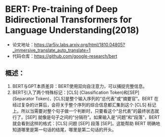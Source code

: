 # BERT: Pre-training of Deep Bidirectional Transformers for Language Understanding(2018)
- 论文地址：https://ar5iv.labs.arxiv.org/html/1810.04805?_immersive_translate_auto_translate=1
- 代码仓库：https://github.com/google-research/bert

## 概述：
1. BERT与GPT本质差异：BERT使用双向自注意力，可以捕捉完整信息。
2. BERT引入了两个特殊标记：[CLS] (Classification Token)和[SEP] (Separator Token)，[CLS]是整个输入序列的“总代表”或“摘要官”。BERT 在经过复杂的计算后，会将关于整个序列的综合信息都汇集到这个 [CLS] 标记上。所以当需要对整个句子做一个判断时，只要看这个“总代表”的最终状态就行了。[SEP] 就像是句子之间的“分隔符”。如果输入是“问题”和“段落”，BERT 就会看到这样的格式：[CLS] 问题 [SEP] 段落 [SEP]。这能帮助 BERT 明确地知道哪里是第一句话的结尾，哪里是第二句话的开头。
